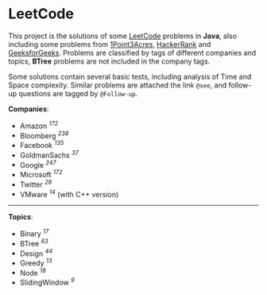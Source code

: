 # LeetCode

This project is the solutions of some [LeetCode](https://leetcode.com) problems in **Java**, also including some problems from [1Point3Acres](https://www.1point3acres.com/bbs/forum-145-1.html), [HackerRank](https://www.hackerrank.com) and [GeeksforGeeks](https://www.geeksforgeeks.org). Problems are classified by tags of different companies and topics, **BTree** problems are not included in the company tags.

Some solutions contain several basic tests, including analysis of Time and Space complexity. Similar problems are attached the link `@see`, and follow-up questions are tagged by `@Follow-up`.

**Companies**:

- Amazon <sup>_172_</sup>
- Bloomberg <sup>_238_</sup>
- Facebook <sup>_135_</sup>
- GoldmanSachs <sup>_37_</sup>
- Google <sup>_247_</sup>
- Microsoft <sup>_172_</sup>
- Twitter <sup>_28_</sup>
- VMware <sup>_14_</sup> (with C++ version)

---

**Topics**:

- Binary <sup>_17_</sup>
- BTree <sup>_63_</sup>
- Design <sup>_44_</sup>
- Greedy <sup>_13_</sup>
- Node <sup>_18_</sup>
- SlidingWindow <sup>_9_</sup>
